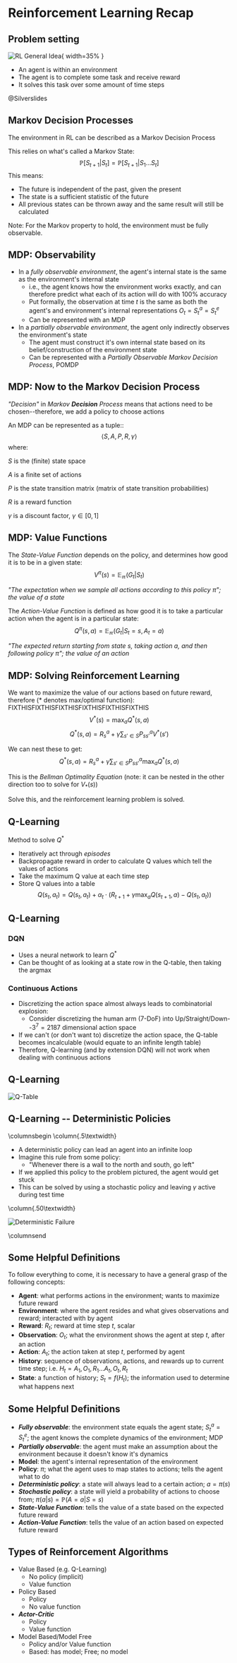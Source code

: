# Reinforcement Learning Recap

## Problem setting

![RL General Idea](gfx/RL_principle.png){ width=35% }

- An agent is within an environment
- The agent is to complete some task and receive reward
- It solves this task over some amount of time steps

@Silverslides


## Markov Decision Processes

The environment in RL can be described as a Markov Decision Process

This relies on what's called a Markov State:
$$\mathbb{P}[S_{t+1}|S_t]=\mathbb{P}[S_{t+1}|S_1...S_t]$$
This means:

- The future is independent of the past, given the present
- The state is a sufficient statistic of the future
- All previous states can be thrown away and the same result will still be calculated

Note: For the Markov property to hold, the environment must be fully observable.



## MDP: Observability

- In a *fully observable environment*, the agent's internal state is the same as the environment's internal state
    - i.e., the agent knows how the environment works exactly, and can therefore predict what each of its action will do with 100% accuracy
    - Put formally, the observation at time $t$ is the same as both the agent's and environment's internal representations $O_t=S^a_t=S^e_t$
    - Can be represented with an MDP
- In a *partially observable environment*, the agent only indirectly observes the environment's state
    - The agent must construct it's own internal state based on its belief/construction of the environment state
    - Can be represented with a *Partially Observable Markov Decision Process*, POMDP


<!--
## MDP: From Chains to Reward Processes

*Chain*: A *Markov Process* or *Chain* is a random sequence of states with the Markov property, defined by tuple:
$$\left \langle S,P \right \rangle$$

where $S$ is the (finite) state space and $P$ is the state transition matrix (matrix of state transition probabilities)



## MDP: From Chains to Reward Processes

*Markov Reward Process*: Add in reward values to a Markov chain.  Our tuple becomes:
$$\left \langle S,P,R,\gamma \right \rangle$$

where $R$ is a reward function and $\gamma$ is a discount factor, $\gamma \in [0,1]$

Now that we have reward, we can calculate the total reward of a sequence/chain:
$$G_t=R_{t+1}+\gamma R_{t+2}+...=\sum_{k=0}\gamma^k R_{t+k+1}$$



## MDP: Value Functions

The *State-Value Function* gives the long term value of state $s$, i.e. the expected reward if the agent starts in this state
$$V(s)=\mathbb{E}(G_t|S_t=s)$$

We have to take the expectation because $G_t$ is random; we need to know the expected value based on all random permutations of traversals through the Markov process


-->
## MDP: Now to the Markov Decision Process

*"Decision"* in *Markov* ***Decision*** *Process* means that actions need to be chosen--therefore, we add a policy to choose actions

An MDP can be represented as a tuple::
$$\left \langle S,A,P,R,\gamma \right \rangle$$
where:

$S$ is the (finite) state space

$A$ is a finite set of actions

$P$ is the state transition matrix (matrix of state transition probabilities)

$R$ is a reward function

$\gamma$ is a discount factor, $\gamma \in [0,1]$



## MDP: Value Functions

The *State-Value Function* depends on the policy, and determines how good it is to be in a given state:
$$V^\pi(s)=\mathbb{E_\pi}(G_t|S_t)$$

*"The expectation when we sample all actions according to this policy $\pi$"; the value of a state*

The *Action-Value Function* is defined as how good it is to take a particular action when the agent is in a particular state:
$$Q^\pi(s,a)=\mathbb{E_\pi}(G_t|S_t=s, A_t=a)$$

*"The expected return starting from state $s$, taking action $a$, and then following policy $\pi$"; the value of an action*



## MDP: Solving Reinforcement Learning

We want to maximize the value of our actions based on future reward, therefore (* denotes max/optimal function): FIXTHISFIXTHISFIXTHISFIXTHISFIXTHISFIXTHIS
$$V^*(s)=\max_a Q^*(s,a)$$
$$Q^*(s,a)=R_s^a+\gamma \sum_{s'\in S} P_{ss'}^a V^*(s')$$

We can nest these to get:
$$Q^*(s,a)=R_s^a+\gamma \sum_{s'\in S} P_{ss'}^a \max_a Q^*(s,a)$$

This is the *Bellman Optimality Equation* (note: it can be nested in the other direction too to solve for $V_*(s)$)

Solve this, and the reinforcement learning problem is solved.



## Q-Learning

Method to solve $Q^*$

- Iteratively act through *episodes*
- Backpropagate reward in order to calculate Q values which tell the values of actions
- Take the maximum Q value at each time step
- Store Q values into a table
$$Q(s_t,a_t)=Q(s_t,a_t) + \alpha_t \cdot (R_{t+1}+\gamma \max_a Q(s_{t+1},a) - Q(s_t,a_t))$$



## Q-Learning

### DQN

- Uses a neural network to learn $Q^*$
- Can be thought of as looking at a state row in the Q-table, then taking the argmax

### Continuous Actions

- Discretizing the action space almost always leads to combinatorial explosion:
    - Consider discretizing the human arm (7-DoF) into Up/Straight/Down--$3^7=2187$ dimensional action space
- If we can't (or don't want to) discretize the action space, the Q-table becomes incalculable (would equate to an infinite length table)
- Therefore, Q-learning (and by extension DQN) will not work when dealing with continuous actions



## Q-Learning

![Q-Table](gfx/continuousq.jpg)



## Q-Learning -- Deterministic Policies

\columnsbegin
\column{.5\textwidth}

- A deterministic policy can lead an agent into an infinite loop
- Imagine this rule from some policy:
    - "Whenever there is a wall to the north and south, go left"
- If we applied this policy to the problem pictured, the agent would get stuck
- This can be solved by using a stochastic policy and leaving $\gamma$ active during test time

\column{.50\textwidth}

![Deterministic Failure](gfx/gridworld.jpg)

\columnsend

## Some Helpful Definitions

To follow everything to come, it is necessary to have a general grasp of the following concepts:

- **Agent**: what performs actions in the environment; wants to maximize future reward
- **Environment**: where the agent resides and what gives observations and reward; interacted with by agent
- **Reward**: $R_t$; reward at time step $t$, scalar
- **Observation**: $O_t$; what the environment shows the agent at step $t$, after an action
- **Action**: $A_t$; the action taken at step $t$, performed by agent
- **History**: sequence of observations, actions, and rewards up to current time step; i.e. $H_t=A_1,O_1,R_1...A_t,O_t,R_t$
- **State**: a function of history; $S_t=f(H_t)$; the information used to determine what happens next



## Some Helpful Definitions

- ***Fully observable***: the environment state equals the agent state; $S_t^a=S_t^e$; the agent knows the complete dynamics of the environment; MDP
- ***Partially observable***: the agent must make an assumption about the environment because it doesn't know it's dynamics
- **Model**: the agent's internal representation of the environment
- **Policy**: $\pi$; what the agent uses to map states to actions; tells the agent what to do
- ***Deterministic policy***: a state will always lead to a certain action; $a=\pi(s)$
- ***Stochastic policy***: a state will yield a probability of actions to choose from; $\pi(a|s)=\mathbb{P}(A=a|S=s)$
- ***State-Value Function***: tells the value of a state based on the expected future reward
- ***Action-Value Function***: tells the value of an action based on expected future reward



## Types of Reinforcement Algorithms

- Value Based (e.g. Q-Learning)
    - No policy (implicit)
    - Value function
- Policy Based
    - Policy
    - No value function
- ***Actor-Critic***
    - Policy
    - Value function
- Model Based/Model Free
    - Policy and/or Value function
    - Based: has model; Free; no model
